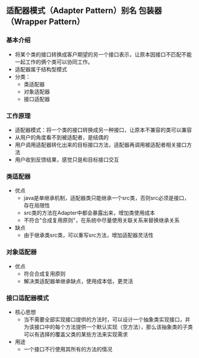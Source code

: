 ## 适配器模式（Adapter Pattern）别名 包装器（Wrapper Pattern）
### 基本介绍
* 将某个类的接口转换成客户期望的另一个接口表示，让原本因接口不匹配不能一起工作的俩个类可以协同工作。
* 适配器属于结构型模式
* 分类：
    * 类适配器
    * 对象适配器
    * 接口适配器
### 工作原理    
* 适配器模式：将一个类的接口转换成另一种接口，让原本不兼容的类可以兼容
* 从用户的角度看不到被适配者，是结偶的
* 用户调用适配器转化出来的目标接口方法，适配器再调用被适配者相关接口方法
* 用户收到反馈结果，感觉只是和目标接口交互    
### 类适配器
* 优点
    * java是单继承机制，适配器类只能继承一个src类，否则src必须是接口，存在局限性
    * src类的方法在Adapter中都会暴露出来，增加类使用成本
    * 不符合"合成复用原则"，在系统中尽量使用关联关系来替换继承关系
* 缺点
    * 由于继承类src类，可以重写src方法，增加适配器灵活性
### 对象适配器
* 优点
    * 符合合成复用原则
    * 解决类适配器单继承缺点，使用成本低，更灵活
### 接口适配器模式
* 核心思想
    * 当不需要全部实现接口提供的方法时，可以设计一个抽象类实现接口，并为该接口中的每个方法提供一个默认实现（空方法），那么该抽象类的子类可以有选择的覆盖父类的某些方法来实现需求
* 用途
    * 一个接口不行使用其所有的方法的情况